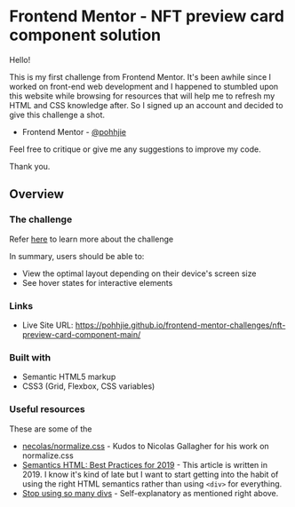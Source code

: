 # Frontend Mentor - NFT preview card component solution

Hello! 

This is my first challenge from Frontend Mentor. It's been awhile since I worked on front-end web development and I happened to stumbled upon this website while browsing for resources that will help me to refresh my HTML and CSS knowledge after. So I signed up an account and decided to give this challenge a shot.

- Frontend Mentor - [@pohhjie](https://www.frontendmentor.io/profile/pohhjie)

Feel free to critique or give me any suggestions to improve my code.

Thank you.

## Overview

### The challenge

Refer [here](https://github.com/pohhjie/frontend-mentor-challenges/blob/main/nft-preview-card-component-main/challenge.md) to learn more about the challenge

In summary, users should be able to:

- View the optimal layout depending on their device's screen size
- See hover states for interactive elements

### Links
- Live Site URL: https://pohhjie.github.io/frontend-mentor-challenges/nft-preview-card-component-main/

### Built with

- Semantic HTML5 markup
- CSS3 (Grid, Flexbox, CSS variables)

### Useful resources

These are some of the 
- [necolas/normalize.css](https://github.com/necolas/normalize.css/) - Kudos to Nicolas Gallagher for his work on normalize.css
- [Semantics HTML: Best Practices for 2019](https://www.elegantthemes.com/blog/wordpress/semantic-html-best-practices-for-2019) - This article is written in 2019. I know it's kind of late but I want to start getting into the habit of using the right HTML semantics rather than using ```<div>``` for everything.
- [Stop using so many divs](https://dev.to/kenbellows/stop-using-so-many-divs-an-intro-to-semantic-html-3i9i) - Self-explanatory as mentioned right above.
